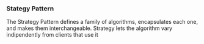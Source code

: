### Stategy Pattern

The Strategy Pattern defines a family of algorithms, encapsulates each one, and makes them interchangeable.
Strategy lets the algorithm vary indipendently from clients that use it
